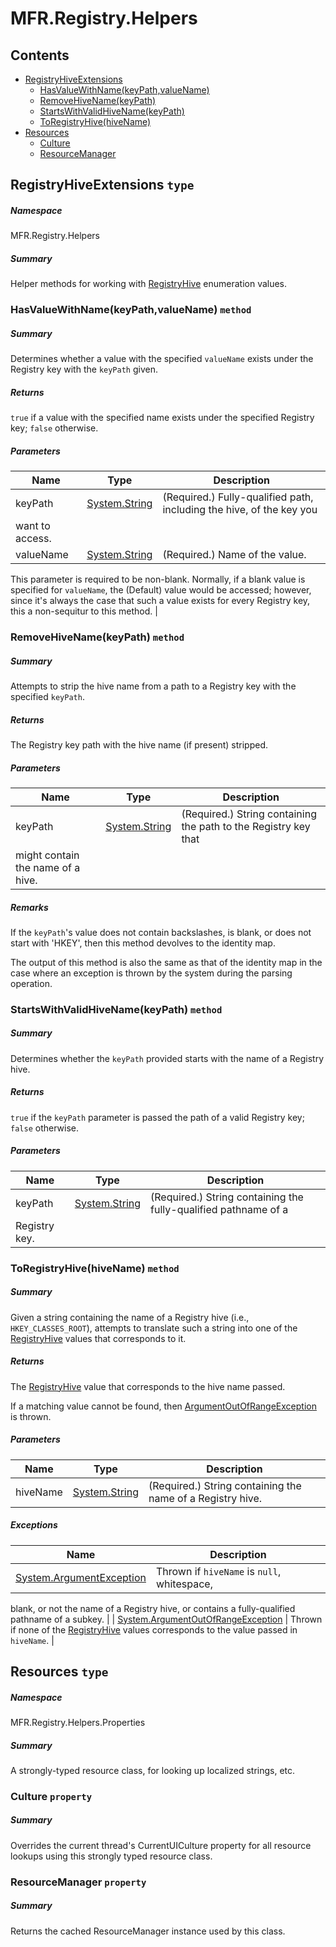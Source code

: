 <a name='assembly'></a>
# MFR.Registry.Helpers

## Contents

- [RegistryHiveExtensions](#T-MFR-Registry-Helpers-RegistryHiveExtensions 'MFR.Registry.Helpers.RegistryHiveExtensions')
  - [HasValueWithName(keyPath,valueName)](#M-MFR-Registry-Helpers-RegistryHiveExtensions-HasValueWithName-System-String,System-String- 'MFR.Registry.Helpers.RegistryHiveExtensions.HasValueWithName(System.String,System.String)')
  - [RemoveHiveName(keyPath)](#M-MFR-Registry-Helpers-RegistryHiveExtensions-RemoveHiveName-System-String- 'MFR.Registry.Helpers.RegistryHiveExtensions.RemoveHiveName(System.String)')
  - [StartsWithValidHiveName(keyPath)](#M-MFR-Registry-Helpers-RegistryHiveExtensions-StartsWithValidHiveName-System-String- 'MFR.Registry.Helpers.RegistryHiveExtensions.StartsWithValidHiveName(System.String)')
  - [ToRegistryHive(hiveName)](#M-MFR-Registry-Helpers-RegistryHiveExtensions-ToRegistryHive-System-String- 'MFR.Registry.Helpers.RegistryHiveExtensions.ToRegistryHive(System.String)')
- [Resources](#T-MFR-Registry-Helpers-Properties-Resources 'MFR.Registry.Helpers.Properties.Resources')
  - [Culture](#P-MFR-Registry-Helpers-Properties-Resources-Culture 'MFR.Registry.Helpers.Properties.Resources.Culture')
  - [ResourceManager](#P-MFR-Registry-Helpers-Properties-Resources-ResourceManager 'MFR.Registry.Helpers.Properties.Resources.ResourceManager')

<a name='T-MFR-Registry-Helpers-RegistryHiveExtensions'></a>
## RegistryHiveExtensions `type`

##### Namespace

MFR.Registry.Helpers

##### Summary

Helper methods for working with
[RegistryHive](#T-Microsoft-Win32-RegistryHive 'Microsoft.Win32.RegistryHive')
enumeration values.

<a name='M-MFR-Registry-Helpers-RegistryHiveExtensions-HasValueWithName-System-String,System-String-'></a>
### HasValueWithName(keyPath,valueName) `method`

##### Summary

Determines whether a value with the specified
`valueName`
exists under the Registry key with the
`keyPath`
given.

##### Returns

`true` if a value with the specified name exists under the
specified Registry key; `false` otherwise.

##### Parameters

| Name | Type | Description |
| ---- | ---- | ----------- |
| keyPath | [System.String](http://msdn.microsoft.com/query/dev14.query?appId=Dev14IDEF1&l=EN-US&k=k:System.String 'System.String') | (Required.) Fully-qualified path, including the hive, of the key you
want to access. |
| valueName | [System.String](http://msdn.microsoft.com/query/dev14.query?appId=Dev14IDEF1&l=EN-US&k=k:System.String 'System.String') | (Required.) Name of the value.



This parameter is required to be non-blank. Normally,
if a blank value is specified for `valueName`, the
(Default) value would be accessed; however, since it's always the
case that such a value exists for every Registry key, this a
non-sequitur to this method. |

<a name='M-MFR-Registry-Helpers-RegistryHiveExtensions-RemoveHiveName-System-String-'></a>
### RemoveHiveName(keyPath) `method`

##### Summary

Attempts to strip the hive name from a path to a Registry key with
the specified `keyPath`.

##### Returns

The Registry key path with the hive name (if present) stripped.

##### Parameters

| Name | Type | Description |
| ---- | ---- | ----------- |
| keyPath | [System.String](http://msdn.microsoft.com/query/dev14.query?appId=Dev14IDEF1&l=EN-US&k=k:System.String 'System.String') | (Required.) String containing the path to the Registry key that
might contain the name of a hive. |

##### Remarks

If the `keyPath`'s value does not contain
backslashes, is blank, or does not start with 'HKEY', then this
method devolves to the identity map.



The output of this method is also the same as that of the identity
map in the case where an exception is thrown by the system during
the parsing operation.

<a name='M-MFR-Registry-Helpers-RegistryHiveExtensions-StartsWithValidHiveName-System-String-'></a>
### StartsWithValidHiveName(keyPath) `method`

##### Summary

Determines whether the `keyPath` provided starts
with the name of a Registry hive.

##### Returns

`true` if the `keyPath` parameter is passed
the path of a valid Registry key; `false` otherwise.

##### Parameters

| Name | Type | Description |
| ---- | ---- | ----------- |
| keyPath | [System.String](http://msdn.microsoft.com/query/dev14.query?appId=Dev14IDEF1&l=EN-US&k=k:System.String 'System.String') | (Required.) String containing the fully-qualified pathname of a
Registry key. |

<a name='M-MFR-Registry-Helpers-RegistryHiveExtensions-ToRegistryHive-System-String-'></a>
### ToRegistryHive(hiveName) `method`

##### Summary

Given a string containing the name of a Registry hive (i.e.,
`HKEY_CLASSES_ROOT`), attempts to translate such a string into
one of the [RegistryHive](#T-Microsoft-Win32-RegistryHive 'Microsoft.Win32.RegistryHive') values that
corresponds to it.

##### Returns

The [RegistryHive](#T-Microsoft-Win32-RegistryHive 'Microsoft.Win32.RegistryHive') value that
corresponds to the hive name passed.



If a matching value cannot be found, then
[ArgumentOutOfRangeException](http://msdn.microsoft.com/query/dev14.query?appId=Dev14IDEF1&l=EN-US&k=k:System.ArgumentOutOfRangeException 'System.ArgumentOutOfRangeException')
is thrown.

##### Parameters

| Name | Type | Description |
| ---- | ---- | ----------- |
| hiveName | [System.String](http://msdn.microsoft.com/query/dev14.query?appId=Dev14IDEF1&l=EN-US&k=k:System.String 'System.String') | (Required.) String containing the name of a Registry hive. |

##### Exceptions

| Name | Description |
| ---- | ----------- |
| [System.ArgumentException](http://msdn.microsoft.com/query/dev14.query?appId=Dev14IDEF1&l=EN-US&k=k:System.ArgumentException 'System.ArgumentException') | Thrown if `hiveName` is `null`, whitespace,
blank, or not the name of a Registry hive, or contains a
fully-qualified pathname of a subkey. |
| [System.ArgumentOutOfRangeException](http://msdn.microsoft.com/query/dev14.query?appId=Dev14IDEF1&l=EN-US&k=k:System.ArgumentOutOfRangeException 'System.ArgumentOutOfRangeException') | Thrown if none of the [RegistryHive](#T-Microsoft-Win32-RegistryHive 'Microsoft.Win32.RegistryHive')
values corresponds to the value passed in `hiveName`. |

<a name='T-MFR-Registry-Helpers-Properties-Resources'></a>
## Resources `type`

##### Namespace

MFR.Registry.Helpers.Properties

##### Summary

A strongly-typed resource class, for looking up localized strings, etc.

<a name='P-MFR-Registry-Helpers-Properties-Resources-Culture'></a>
### Culture `property`

##### Summary

Overrides the current thread's CurrentUICulture property for all
  resource lookups using this strongly typed resource class.

<a name='P-MFR-Registry-Helpers-Properties-Resources-ResourceManager'></a>
### ResourceManager `property`

##### Summary

Returns the cached ResourceManager instance used by this class.
